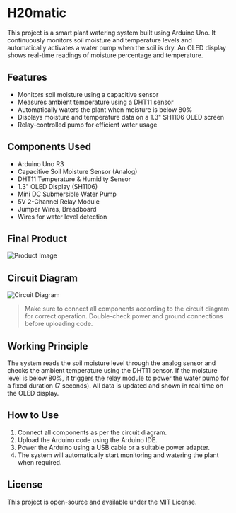 # H20matic

This project is a smart plant watering system built using Arduino Uno. It continuously monitors soil moisture and temperature levels and automatically activates a water pump when the soil is dry. An OLED display shows real-time readings of moisture percentage and temperature.

## Features

- Monitors soil moisture using a capacitive sensor
- Measures ambient temperature using a DHT11 sensor
- Automatically waters the plant when moisture is below 80%
- Displays moisture and temperature data on a 1.3" SH1106 OLED screen
- Relay-controlled pump for efficient water usage

## Components Used

- Arduino Uno R3  
- Capacitive Soil Moisture Sensor (Analog)  
- DHT11 Temperature & Humidity Sensor  
- 1.3" OLED Display (SH1106)  
- Mini DC Submersible Water Pump  
- 5V 2-Channel Relay Module  
- Jumper Wires, Breadboard  
- Wires for water level detection

## Final Product

![Product Image](images/product.jpg)

## Circuit Diagram

![Circuit Diagram](images/circuit_diagram.png)

> Make sure to connect all components according to the circuit diagram for correct operation. Double-check power and ground connections before uploading code.

## Working Principle

The system reads the soil moisture level through the analog sensor and checks the ambient temperature using the DHT11 sensor. If the moisture level is below 80%, it triggers the relay module to power the water pump for a fixed duration (7 seconds). All data is updated and shown in real time on the OLED display.

## How to Use

1. Connect all components as per the circuit diagram.
2. Upload the Arduino code using the Arduino IDE.
3. Power the Arduino using a USB cable or a suitable power adapter.
4. The system will automatically start monitoring and watering the plant when required.

## License

This project is open-source and available under the MIT License.

